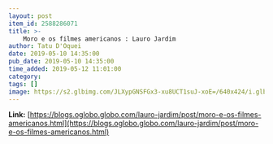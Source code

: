 ```yaml
---
layout: post
item_id: 2588286071
title: >-
    Moro e os filmes americanos : Lauro Jardim
author: Tatu D'Oquei
date: 2019-05-10 14:35:00
pub_date: 2019-05-10 14:35:00
time_added: 2019-05-12 11:01:00
category: 
tags: []
image: https://s2.glbimg.com/JLXypGNSFGx3-xu8UCT1suJ-xoE=/640x424/i.glbimg.com/og/ig/infoglobo1/f/original/2018/12/07/80159716_sergio_moro_incoming_justice_minister_arrives_for_a_meeting_with_brazil27s_president-ele.jpg
---
```


**Link:** [https://blogs.oglobo.globo.com/lauro-jardim/post/moro-e-os-filmes-americanos.html](https://blogs.oglobo.globo.com/lauro-jardim/post/moro-e-os-filmes-americanos.html)

